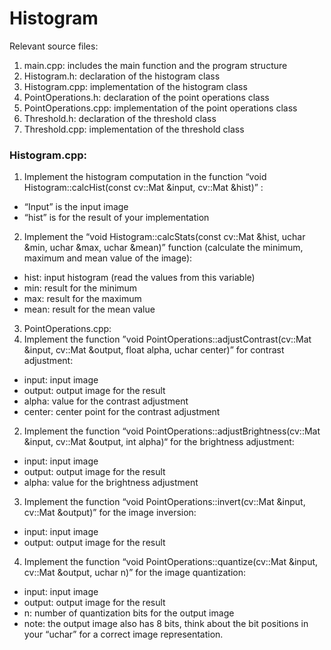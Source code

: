 # Histogram


Relevant source files:
1. main.cpp: includes the main function and the program structure
2. Histogram.h: declaration of the histogram class
3. Histogram.cpp: implementation of the histogram class
4. PointOperations.h: declaration of the point operations class
5. PointOperations.cpp: implementation of the point operations class
6. Threshold.h: declaration of the threshold class
7. Threshold.cpp: implementation of the threshold class

### Histogram.cpp:
1. Implement the histogram computation in the function “void Histogram::calcHist(const cv::Mat &input, cv::Mat &hist)” :
- “Input” is the input image
- “hist” is for the result of your implementation

2. Implement the “void Histogram::calcStats(const cv::Mat &hist, uchar &min, uchar &max, uchar &mean)” function (calculate the minimum, maximum and mean value of the image):
- hist: input histogram (read the values from this variable)
- min: result for the minimum
- max: result for the maximum
- mean: result for the mean value

3. PointOperations.cpp: 
1. Implement the function ”void PointOperations::adjustContrast(cv::Mat &input, cv::Mat &output, float alpha, uchar center)” for contrast adjustment:
- input: input image
- output: output image for the result
- alpha: value for the contrast adjustment
- center: center point for the contrast adjustment

2. Implement the function “void PointOperations::adjustBrightness(cv::Mat &input, cv::Mat &output, int alpha)“ for the brightness adjustment:
- input: input image
- output: output image for the result
- alpha: value for the brightness adjustment

3. Implement the function “void PointOperations::invert(cv::Mat &input, cv::Mat &output)” for the image inversion:
- input: input image
- output: output image for the result

4. Implement the function “void PointOperations::quantize(cv::Mat &input, cv::Mat &output, uchar n)” for the image quantization:
- input: input image
- output: output image for the result
- n: number of quantization bits for the output image
- note: the output image also has 8 bits, think about the bit positions in your “uchar” for a correct image representation.
